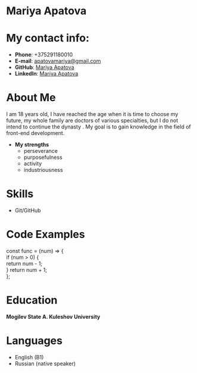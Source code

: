 # Mariya Apatova 
# My contact info:
* __Phone__: +375291180010
* __E-mail__: apatovamariya@gmail.com
* __GitHub__: [Mariya Apatova](https://github.com/mariyaapatova)
* __LinkedIn__: [Mariya Apatova](https://www.linkedin.com/in/mariya-apatova-a5a29621a/)
# About Me
I am 18 years old, I have reached the age when it is time to choose my future, my whole family are doctors of various specialties, but I do not intend to continue the dynasty . My goal is to gain knowledge in the field of front-end development.
* __My strengths__
  * perseverance
  * purposefulness
  * activity
  * industriousness
# Skills
* Git/GitHub
# Code Examples
const func = (num) => {  
  if (num > 0) {  
    return num - 1;  
  }
  return num + 1;  
};  
# Education
__Mogilev State A. Kuleshov University__
# Languages
* English (B1)
* Russian (native speaker)